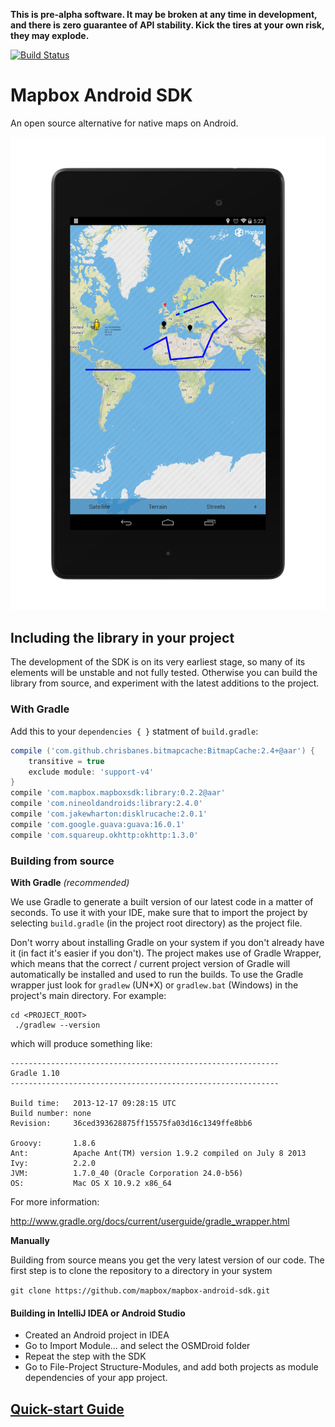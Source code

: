 **This is pre-alpha software. It may be broken at any time in development,
and there is zero guarantee of API stability. Kick the tires at your own
risk, they may explode.**

[![Build Status](https://travis-ci.org/mapbox/mapbox-android-sdk.png?branch=master)](https://travis-ci.org/mapbox/mapbox-android-sdk)

# Mapbox Android SDK

An open source alternative for native maps on Android.

![](screenshot.png)

## Including the library in your project

The development of the SDK is on its very earliest stage, so many of its elements
will be unstable and not fully tested. Otherwise you can build the library from
source, and experiment with the latest additions to the project.

### With Gradle

Add this to your `dependencies { }` statment of `build.gradle`:

```groovy
compile ('com.github.chrisbanes.bitmapcache:BitmapCache:2.4+@aar') {
    transitive = true
    exclude module: 'support-v4'
}
compile 'com.mapbox.mapboxsdk:library:0.2.2@aar'
compile 'com.nineoldandroids:library:2.4.0'
compile 'com.jakewharton:disklrucache:2.0.1'
compile 'com.google.guava:guava:16.0.1'
compile 'com.squareup.okhttp:okhttp:1.3.0'
```

### Building from source

**With Gradle** *(recommended)*

We use Gradle to generate a built version of our latest code in a matter of seconds.
To use it with your IDE, make sure that to import the project by selecting `build.gradle` (in the project root directory) as the project file.

Don't worry about installing Gradle on your system if you don't already have it (in fact it's easier if you don't).  The project makes use of Gradle Wrapper, which means that the correct / current project version of Gradle will automatically be installed and used to run the builds.  To use the Gradle wrapper just look for `gradlew` (UN*X) or `gradlew.bat` (Windows) in the project's main directory.  For example:

```
cd <PROJECT_ROOT>
 ./gradlew --version
```
which will produce something like:

```
------------------------------------------------------------
Gradle 1.10
------------------------------------------------------------

Build time:   2013-12-17 09:28:15 UTC
Build number: none
Revision:     36ced393628875ff15575fa03d16c1349ffe8bb6

Groovy:       1.8.6
Ant:          Apache Ant(TM) version 1.9.2 compiled on July 8 2013
Ivy:          2.2.0
JVM:          1.7.0_40 (Oracle Corporation 24.0-b56)
OS:           Mac OS X 10.9.2 x86_64
```

For more information:

http://www.gradle.org/docs/current/userguide/gradle_wrapper.html

**Manually**

Building from source means you get the very latest version of our code. The first step is to clone the repository to a directory in your system

```git clone https://github.com/mapbox/mapbox-android-sdk.git ```

#### Building in IntelliJ IDEA or Android Studio

* Created an Android project in IDEA
* Go to Import Module... and select the OSMDroid folder
* Repeat the step with the SDK
* Go to File-Project Structure-Modules, and add both projects as module dependencies of your app project.

## [Quick-start Guide](https://github.com/mapbox/mapbox-android-sdk/blob/master/QUICKSTART.md)
